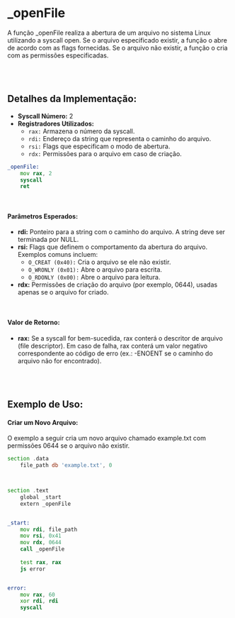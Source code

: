 # _openFile
A função _openFile realiza a abertura de um arquivo no sistema Linux utilizando a syscall open. Se o arquivo especificado existir, a função o abre de acordo com as flags fornecidas. Se o arquivo não existir, a função o cria com as permissões especificadas.

<br><br>

## Detalhes da Implementação:
- **Syscall Número:** 2
- **Registradores Utilizados:**
    - `rax:` Armazena o número da syscall.
    - `rdi:` Endereço da string que representa o caminho do arquivo.
    - `rsi:` Flags que especificam o modo de abertura.
    - `rdx:` Permissões para o arquivo em caso de criação.

```asm
_openFile:
    mov rax, 2
    syscall
    ret
```

<br>

#### Parâmetros Esperados:
- **rdi:** Ponteiro para a string com o caminho do arquivo. A string deve ser terminada por NULL.
- **rsi:** Flags que definem o comportamento da abertura do arquivo. Exemplos comuns incluem:
    - `O_CREAT (0x40):` Cria o arquivo se ele não existir.
    - `O_WRONLY (0x01):` Abre o arquivo para escrita.
    - `O_RDONLY (0x00):` Abre o arquivo para leitura.
- **rdx:** Permissões de criação do arquivo (por exemplo, 0644), usadas apenas se o arquivo for criado.

<br>

#### Valor de Retorno:
- **rax:** Se a syscall for bem-sucedida, rax conterá o descritor de arquivo (file descriptor). Em caso de falha, rax conterá um valor negativo correspondente ao código de erro (ex.: -ENOENT se o caminho do arquivo não for encontrado).

<br><br>

## Exemplo de Uso:

#### Criar um Novo Arquivo:
O exemplo a seguir cria um novo arquivo chamado example.txt com permissões 0644 se o arquivo não existir.

```asm
section .data
    file_path db 'example.txt', 0



section .text
    global _start
    extern _openFile


_start:
    mov rdi, file_path
    mov rsi, 0x41
    mov rdx, 0644
    call _openFile
    
    test rax, rax
    js error


error:
    mov rax, 60
    xor rdi, rdi
    syscall
```